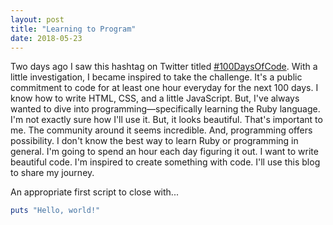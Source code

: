 ```yaml
---
layout: post
title: "Learning to Program"
date: 2018-05-23
---
```


Two days ago I saw this hashtag on Twitter titled [#100DaysOfCode](http://www.100daysofcode.com). With a little investigation, I became inspired to take the challenge. It's a public commitment to code for at least one hour everyday for the next 100 days. I know how to write HTML, CSS, and a little JavaScript. But, I've always wanted to dive into programming&mdash;specifically learning the Ruby language. I'm not exactly sure how I'll use it. But, it looks beautiful. That's important to me. The community around it seems incredible. And, programming offers possibility. I don't know the best way to learn Ruby or programming in general. I'm going to spend an hour each day figuring it out. I want to write beautiful code. I'm inspired to create something with code. I'll use this blog to share my journey.

An appropriate first script to close with...

```ruby
puts "Hello, world!"
```
